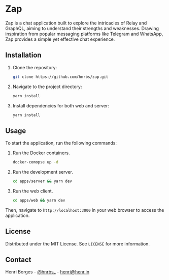 # Zap

Zap is a chat application built to explore the intricacies of Relay and GraphQL, aiming to understand their strengths and weaknesses. Drawing inspiration from popular messaging platforms like Telegram and WhatsApp, Zap provides a simple yet effective chat experience.

## Installation

1. Clone the repository:
   ```sh
   git clone https://github.com/hnrbs/zap.git
   ```
2. Navigate to the project directory:
   ```sh
   yarn install
   ```
3. Install dependencies for both web and server:
   ```sh
   yarn install
   ```

## Usage

To start the application, run the following commands:

1. Run the Docker containers.
   ```sh
   docker-comopse up -d
   ```

2. Run the development server.
   ```sh
   cd apps/server && yarn dev
   ```

3. Run the web client.
   ```sh
   cd apps/web && yarn dev
   ```

Then, navigate to `http://localhost:3000` in your web browser to access the application.

## License

Distributed under the MIT License. See `LICENSE` for more information.

## Contact

Henri Borges - [@hnrbs_](https://twitter.com/hnrbs_) - henri@henr.in
